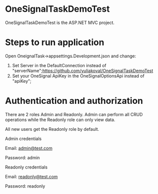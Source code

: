 # OneSignalTaskDemoTest
OneSignalTaskDemoTest is the ASP.NET MVC project.
# Steps to run application
Open OneignalTask->appsettings.Development.json and change:
  1) Set Server in the DefaultConnection instead of "serverName";https://github.com/yuliakoval/OneSignalTaskDemoTest
  2) Set your OneSignal ApiKey in the OneSignalOptionsApi instead of "apiKey";
# Authentication and authorization
There are 2 roles Admin and Readonly.
Admin can perform all CRUD operations while the Readonly role can only view data.

All new users get the Readonly role by default.

Admin credentials 

Email: admin@test.com

Password: admin

Readonly credentials

Email: readonly@test.com

Password: readonly
